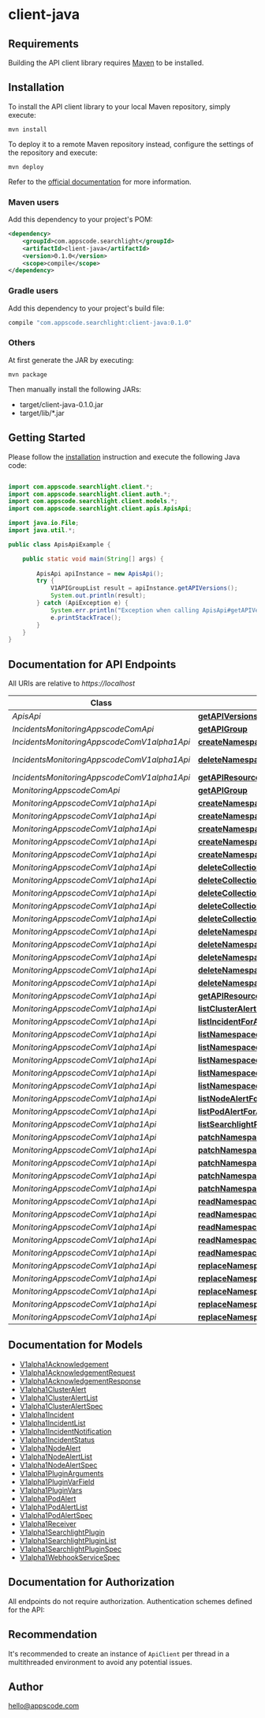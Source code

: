 # client-java

## Requirements

Building the API client library requires [Maven](https://maven.apache.org/) to be installed.

## Installation

To install the API client library to your local Maven repository, simply execute:

```shell
mvn install
```

To deploy it to a remote Maven repository instead, configure the settings of the repository and execute:

```shell
mvn deploy
```

Refer to the [official documentation](https://maven.apache.org/plugins/maven-deploy-plugin/usage.html) for more information.

### Maven users

Add this dependency to your project's POM:

```xml
<dependency>
    <groupId>com.appscode.searchlight</groupId>
    <artifactId>client-java</artifactId>
    <version>0.1.0</version>
    <scope>compile</scope>
</dependency>
```

### Gradle users

Add this dependency to your project's build file:

```groovy
compile "com.appscode.searchlight:client-java:0.1.0"
```

### Others

At first generate the JAR by executing:

    mvn package

Then manually install the following JARs:

* target/client-java-0.1.0.jar
* target/lib/*.jar

## Getting Started

Please follow the [installation](#installation) instruction and execute the following Java code:

```java

import com.appscode.searchlight.client.*;
import com.appscode.searchlight.client.auth.*;
import com.appscode.searchlight.client.models.*;
import com.appscode.searchlight.client.apis.ApisApi;

import java.io.File;
import java.util.*;

public class ApisApiExample {

    public static void main(String[] args) {
        
        ApisApi apiInstance = new ApisApi();
        try {
            V1APIGroupList result = apiInstance.getAPIVersions();
            System.out.println(result);
        } catch (ApiException e) {
            System.err.println("Exception when calling ApisApi#getAPIVersions");
            e.printStackTrace();
        }
    }
}

```

## Documentation for API Endpoints

All URIs are relative to *https://localhost*

Class | Method | HTTP request | Description
------------ | ------------- | ------------- | -------------
*ApisApi* | [**getAPIVersions**](docs/ApisApi.md#getAPIVersions) | **GET** /apis/ | 
*IncidentsMonitoringAppscodeComApi* | [**getAPIGroup**](docs/IncidentsMonitoringAppscodeComApi.md#getAPIGroup) | **GET** /apis/incidents.monitoring.appscode.com/ | 
*IncidentsMonitoringAppscodeComV1alpha1Api* | [**createNamespacedAcknowledgement**](docs/IncidentsMonitoringAppscodeComV1alpha1Api.md#createNamespacedAcknowledgement) | **POST** /apis/incidents.monitoring.appscode.com/v1alpha1/namespaces/{namespace}/acknowledgements | 
*IncidentsMonitoringAppscodeComV1alpha1Api* | [**deleteNamespacedAcknowledgement**](docs/IncidentsMonitoringAppscodeComV1alpha1Api.md#deleteNamespacedAcknowledgement) | **DELETE** /apis/incidents.monitoring.appscode.com/v1alpha1/namespaces/{namespace}/acknowledgements/{name} | 
*IncidentsMonitoringAppscodeComV1alpha1Api* | [**getAPIResources**](docs/IncidentsMonitoringAppscodeComV1alpha1Api.md#getAPIResources) | **GET** /apis/incidents.monitoring.appscode.com/v1alpha1/ | 
*MonitoringAppscodeComApi* | [**getAPIGroup**](docs/MonitoringAppscodeComApi.md#getAPIGroup) | **GET** /apis/monitoring.appscode.com/ | 
*MonitoringAppscodeComV1alpha1Api* | [**createNamespacedClusterAlert**](docs/MonitoringAppscodeComV1alpha1Api.md#createNamespacedClusterAlert) | **POST** /apis/monitoring.appscode.com/v1alpha1/namespaces/{namespace}/clusteralerts | 
*MonitoringAppscodeComV1alpha1Api* | [**createNamespacedIncident**](docs/MonitoringAppscodeComV1alpha1Api.md#createNamespacedIncident) | **POST** /apis/monitoring.appscode.com/v1alpha1/namespaces/{namespace}/incidents | 
*MonitoringAppscodeComV1alpha1Api* | [**createNamespacedNodeAlert**](docs/MonitoringAppscodeComV1alpha1Api.md#createNamespacedNodeAlert) | **POST** /apis/monitoring.appscode.com/v1alpha1/namespaces/{namespace}/nodealerts | 
*MonitoringAppscodeComV1alpha1Api* | [**createNamespacedPodAlert**](docs/MonitoringAppscodeComV1alpha1Api.md#createNamespacedPodAlert) | **POST** /apis/monitoring.appscode.com/v1alpha1/namespaces/{namespace}/podalerts | 
*MonitoringAppscodeComV1alpha1Api* | [**createNamespacedSearchlightPlugin**](docs/MonitoringAppscodeComV1alpha1Api.md#createNamespacedSearchlightPlugin) | **POST** /apis/monitoring.appscode.com/v1alpha1/namespaces/{namespace}/searchlightplugins | 
*MonitoringAppscodeComV1alpha1Api* | [**deleteCollectionNamespacedClusterAlert**](docs/MonitoringAppscodeComV1alpha1Api.md#deleteCollectionNamespacedClusterAlert) | **DELETE** /apis/monitoring.appscode.com/v1alpha1/namespaces/{namespace}/clusteralerts | 
*MonitoringAppscodeComV1alpha1Api* | [**deleteCollectionNamespacedIncident**](docs/MonitoringAppscodeComV1alpha1Api.md#deleteCollectionNamespacedIncident) | **DELETE** /apis/monitoring.appscode.com/v1alpha1/namespaces/{namespace}/incidents | 
*MonitoringAppscodeComV1alpha1Api* | [**deleteCollectionNamespacedNodeAlert**](docs/MonitoringAppscodeComV1alpha1Api.md#deleteCollectionNamespacedNodeAlert) | **DELETE** /apis/monitoring.appscode.com/v1alpha1/namespaces/{namespace}/nodealerts | 
*MonitoringAppscodeComV1alpha1Api* | [**deleteCollectionNamespacedPodAlert**](docs/MonitoringAppscodeComV1alpha1Api.md#deleteCollectionNamespacedPodAlert) | **DELETE** /apis/monitoring.appscode.com/v1alpha1/namespaces/{namespace}/podalerts | 
*MonitoringAppscodeComV1alpha1Api* | [**deleteCollectionNamespacedSearchlightPlugin**](docs/MonitoringAppscodeComV1alpha1Api.md#deleteCollectionNamespacedSearchlightPlugin) | **DELETE** /apis/monitoring.appscode.com/v1alpha1/namespaces/{namespace}/searchlightplugins | 
*MonitoringAppscodeComV1alpha1Api* | [**deleteNamespacedClusterAlert**](docs/MonitoringAppscodeComV1alpha1Api.md#deleteNamespacedClusterAlert) | **DELETE** /apis/monitoring.appscode.com/v1alpha1/namespaces/{namespace}/clusteralerts/{name} | 
*MonitoringAppscodeComV1alpha1Api* | [**deleteNamespacedIncident**](docs/MonitoringAppscodeComV1alpha1Api.md#deleteNamespacedIncident) | **DELETE** /apis/monitoring.appscode.com/v1alpha1/namespaces/{namespace}/incidents/{name} | 
*MonitoringAppscodeComV1alpha1Api* | [**deleteNamespacedNodeAlert**](docs/MonitoringAppscodeComV1alpha1Api.md#deleteNamespacedNodeAlert) | **DELETE** /apis/monitoring.appscode.com/v1alpha1/namespaces/{namespace}/nodealerts/{name} | 
*MonitoringAppscodeComV1alpha1Api* | [**deleteNamespacedPodAlert**](docs/MonitoringAppscodeComV1alpha1Api.md#deleteNamespacedPodAlert) | **DELETE** /apis/monitoring.appscode.com/v1alpha1/namespaces/{namespace}/podalerts/{name} | 
*MonitoringAppscodeComV1alpha1Api* | [**deleteNamespacedSearchlightPlugin**](docs/MonitoringAppscodeComV1alpha1Api.md#deleteNamespacedSearchlightPlugin) | **DELETE** /apis/monitoring.appscode.com/v1alpha1/namespaces/{namespace}/searchlightplugins/{name} | 
*MonitoringAppscodeComV1alpha1Api* | [**getAPIResources**](docs/MonitoringAppscodeComV1alpha1Api.md#getAPIResources) | **GET** /apis/monitoring.appscode.com/v1alpha1/ | 
*MonitoringAppscodeComV1alpha1Api* | [**listClusterAlertForAllNamespaces**](docs/MonitoringAppscodeComV1alpha1Api.md#listClusterAlertForAllNamespaces) | **GET** /apis/monitoring.appscode.com/v1alpha1/clusteralerts | 
*MonitoringAppscodeComV1alpha1Api* | [**listIncidentForAllNamespaces**](docs/MonitoringAppscodeComV1alpha1Api.md#listIncidentForAllNamespaces) | **GET** /apis/monitoring.appscode.com/v1alpha1/incidents | 
*MonitoringAppscodeComV1alpha1Api* | [**listNamespacedClusterAlert**](docs/MonitoringAppscodeComV1alpha1Api.md#listNamespacedClusterAlert) | **GET** /apis/monitoring.appscode.com/v1alpha1/namespaces/{namespace}/clusteralerts | 
*MonitoringAppscodeComV1alpha1Api* | [**listNamespacedIncident**](docs/MonitoringAppscodeComV1alpha1Api.md#listNamespacedIncident) | **GET** /apis/monitoring.appscode.com/v1alpha1/namespaces/{namespace}/incidents | 
*MonitoringAppscodeComV1alpha1Api* | [**listNamespacedNodeAlert**](docs/MonitoringAppscodeComV1alpha1Api.md#listNamespacedNodeAlert) | **GET** /apis/monitoring.appscode.com/v1alpha1/namespaces/{namespace}/nodealerts | 
*MonitoringAppscodeComV1alpha1Api* | [**listNamespacedPodAlert**](docs/MonitoringAppscodeComV1alpha1Api.md#listNamespacedPodAlert) | **GET** /apis/monitoring.appscode.com/v1alpha1/namespaces/{namespace}/podalerts | 
*MonitoringAppscodeComV1alpha1Api* | [**listNamespacedSearchlightPlugin**](docs/MonitoringAppscodeComV1alpha1Api.md#listNamespacedSearchlightPlugin) | **GET** /apis/monitoring.appscode.com/v1alpha1/namespaces/{namespace}/searchlightplugins | 
*MonitoringAppscodeComV1alpha1Api* | [**listNodeAlertForAllNamespaces**](docs/MonitoringAppscodeComV1alpha1Api.md#listNodeAlertForAllNamespaces) | **GET** /apis/monitoring.appscode.com/v1alpha1/nodealerts | 
*MonitoringAppscodeComV1alpha1Api* | [**listPodAlertForAllNamespaces**](docs/MonitoringAppscodeComV1alpha1Api.md#listPodAlertForAllNamespaces) | **GET** /apis/monitoring.appscode.com/v1alpha1/podalerts | 
*MonitoringAppscodeComV1alpha1Api* | [**listSearchlightPluginForAllNamespaces**](docs/MonitoringAppscodeComV1alpha1Api.md#listSearchlightPluginForAllNamespaces) | **GET** /apis/monitoring.appscode.com/v1alpha1/searchlightplugins | 
*MonitoringAppscodeComV1alpha1Api* | [**patchNamespacedClusterAlert**](docs/MonitoringAppscodeComV1alpha1Api.md#patchNamespacedClusterAlert) | **PATCH** /apis/monitoring.appscode.com/v1alpha1/namespaces/{namespace}/clusteralerts/{name} | 
*MonitoringAppscodeComV1alpha1Api* | [**patchNamespacedIncident**](docs/MonitoringAppscodeComV1alpha1Api.md#patchNamespacedIncident) | **PATCH** /apis/monitoring.appscode.com/v1alpha1/namespaces/{namespace}/incidents/{name} | 
*MonitoringAppscodeComV1alpha1Api* | [**patchNamespacedNodeAlert**](docs/MonitoringAppscodeComV1alpha1Api.md#patchNamespacedNodeAlert) | **PATCH** /apis/monitoring.appscode.com/v1alpha1/namespaces/{namespace}/nodealerts/{name} | 
*MonitoringAppscodeComV1alpha1Api* | [**patchNamespacedPodAlert**](docs/MonitoringAppscodeComV1alpha1Api.md#patchNamespacedPodAlert) | **PATCH** /apis/monitoring.appscode.com/v1alpha1/namespaces/{namespace}/podalerts/{name} | 
*MonitoringAppscodeComV1alpha1Api* | [**patchNamespacedSearchlightPlugin**](docs/MonitoringAppscodeComV1alpha1Api.md#patchNamespacedSearchlightPlugin) | **PATCH** /apis/monitoring.appscode.com/v1alpha1/namespaces/{namespace}/searchlightplugins/{name} | 
*MonitoringAppscodeComV1alpha1Api* | [**readNamespacedClusterAlert**](docs/MonitoringAppscodeComV1alpha1Api.md#readNamespacedClusterAlert) | **GET** /apis/monitoring.appscode.com/v1alpha1/namespaces/{namespace}/clusteralerts/{name} | 
*MonitoringAppscodeComV1alpha1Api* | [**readNamespacedIncident**](docs/MonitoringAppscodeComV1alpha1Api.md#readNamespacedIncident) | **GET** /apis/monitoring.appscode.com/v1alpha1/namespaces/{namespace}/incidents/{name} | 
*MonitoringAppscodeComV1alpha1Api* | [**readNamespacedNodeAlert**](docs/MonitoringAppscodeComV1alpha1Api.md#readNamespacedNodeAlert) | **GET** /apis/monitoring.appscode.com/v1alpha1/namespaces/{namespace}/nodealerts/{name} | 
*MonitoringAppscodeComV1alpha1Api* | [**readNamespacedPodAlert**](docs/MonitoringAppscodeComV1alpha1Api.md#readNamespacedPodAlert) | **GET** /apis/monitoring.appscode.com/v1alpha1/namespaces/{namespace}/podalerts/{name} | 
*MonitoringAppscodeComV1alpha1Api* | [**readNamespacedSearchlightPlugin**](docs/MonitoringAppscodeComV1alpha1Api.md#readNamespacedSearchlightPlugin) | **GET** /apis/monitoring.appscode.com/v1alpha1/namespaces/{namespace}/searchlightplugins/{name} | 
*MonitoringAppscodeComV1alpha1Api* | [**replaceNamespacedClusterAlert**](docs/MonitoringAppscodeComV1alpha1Api.md#replaceNamespacedClusterAlert) | **PUT** /apis/monitoring.appscode.com/v1alpha1/namespaces/{namespace}/clusteralerts/{name} | 
*MonitoringAppscodeComV1alpha1Api* | [**replaceNamespacedIncident**](docs/MonitoringAppscodeComV1alpha1Api.md#replaceNamespacedIncident) | **PUT** /apis/monitoring.appscode.com/v1alpha1/namespaces/{namespace}/incidents/{name} | 
*MonitoringAppscodeComV1alpha1Api* | [**replaceNamespacedNodeAlert**](docs/MonitoringAppscodeComV1alpha1Api.md#replaceNamespacedNodeAlert) | **PUT** /apis/monitoring.appscode.com/v1alpha1/namespaces/{namespace}/nodealerts/{name} | 
*MonitoringAppscodeComV1alpha1Api* | [**replaceNamespacedPodAlert**](docs/MonitoringAppscodeComV1alpha1Api.md#replaceNamespacedPodAlert) | **PUT** /apis/monitoring.appscode.com/v1alpha1/namespaces/{namespace}/podalerts/{name} | 
*MonitoringAppscodeComV1alpha1Api* | [**replaceNamespacedSearchlightPlugin**](docs/MonitoringAppscodeComV1alpha1Api.md#replaceNamespacedSearchlightPlugin) | **PUT** /apis/monitoring.appscode.com/v1alpha1/namespaces/{namespace}/searchlightplugins/{name} | 


## Documentation for Models

 - [V1alpha1Acknowledgement](docs/V1alpha1Acknowledgement.md)
 - [V1alpha1AcknowledgementRequest](docs/V1alpha1AcknowledgementRequest.md)
 - [V1alpha1AcknowledgementResponse](docs/V1alpha1AcknowledgementResponse.md)
 - [V1alpha1ClusterAlert](docs/V1alpha1ClusterAlert.md)
 - [V1alpha1ClusterAlertList](docs/V1alpha1ClusterAlertList.md)
 - [V1alpha1ClusterAlertSpec](docs/V1alpha1ClusterAlertSpec.md)
 - [V1alpha1Incident](docs/V1alpha1Incident.md)
 - [V1alpha1IncidentList](docs/V1alpha1IncidentList.md)
 - [V1alpha1IncidentNotification](docs/V1alpha1IncidentNotification.md)
 - [V1alpha1IncidentStatus](docs/V1alpha1IncidentStatus.md)
 - [V1alpha1NodeAlert](docs/V1alpha1NodeAlert.md)
 - [V1alpha1NodeAlertList](docs/V1alpha1NodeAlertList.md)
 - [V1alpha1NodeAlertSpec](docs/V1alpha1NodeAlertSpec.md)
 - [V1alpha1PluginArguments](docs/V1alpha1PluginArguments.md)
 - [V1alpha1PluginVarField](docs/V1alpha1PluginVarField.md)
 - [V1alpha1PluginVars](docs/V1alpha1PluginVars.md)
 - [V1alpha1PodAlert](docs/V1alpha1PodAlert.md)
 - [V1alpha1PodAlertList](docs/V1alpha1PodAlertList.md)
 - [V1alpha1PodAlertSpec](docs/V1alpha1PodAlertSpec.md)
 - [V1alpha1Receiver](docs/V1alpha1Receiver.md)
 - [V1alpha1SearchlightPlugin](docs/V1alpha1SearchlightPlugin.md)
 - [V1alpha1SearchlightPluginList](docs/V1alpha1SearchlightPluginList.md)
 - [V1alpha1SearchlightPluginSpec](docs/V1alpha1SearchlightPluginSpec.md)
 - [V1alpha1WebhookServiceSpec](docs/V1alpha1WebhookServiceSpec.md)


## Documentation for Authorization

All endpoints do not require authorization.
Authentication schemes defined for the API:

## Recommendation

It's recommended to create an instance of `ApiClient` per thread in a multithreaded environment to avoid any potential issues.

## Author

hello@appscode.com

